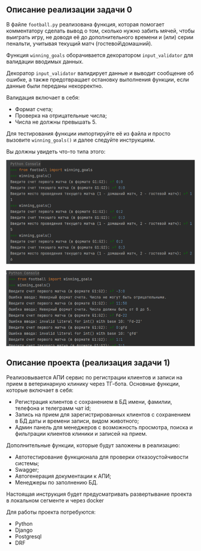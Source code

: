 ## Описание реализации задачи 0
В файле `football.py` реализована функция, которая помогает комментатору сделать вывод о том, сколько нужно забить 
мячей, чтобы выиграть игру, не доводя её до дополнительного времени и (или) серии пенальти, учитывая текущий матч 
(гостевой\домашний).

Функция `winning_goals` оборачивается декоратором `input_validator` для валидации вводимых данных.

Декоратор `input_validator` валидирует данные и выводит сообщение об ошибке, а также предотвращает остановку выполнения
функции, если данные были переданы некорректно.

Валидация включает в себя:
- Формат счета;
- Проверка на отрицательные числа;
- Числа не должны превышать 5.

Для тестирования функции импортируйте её из файла и просто вызовите `winning_goals()` и далее следуйте инструкциям.

Вы должны увидеть что-то типа этого:

![img.png](scrns/task_0/task_0_1.png)

![img.png](scrns/task_0/task_0_2.png)

## Описание проекта (реализация задачи 1)

Реализовывается АПИ сервис по регистрации клиентов и записи на прием в ветеринарную клинику через ТГ-бота. Основные функции, которые включает в себя:
- Регистрация клиентов с сохранением в БД имени, фамилии, телефона и телеграмм чат id;
- Запись на прием для зарегистрированных клиентов с сохранением в БД даты и времени записи, видом животного;
- Админ панель для менеджеров с возможность просмотра, поиска и фильтрации клиентов клиники и записей на прием.

Дополнительные функции, которые будут заложены в реализацию:
- Автотестирование функционала для проверки отказоустойчивости системы;
- Swagger;
- Автогенерация документации к АПИ;
- Менеджеры по заполнению БД.

Настоящая инструкция будет предусматривать развертывание проекта в локальном сегменте и через docker

Для работы проекта потребуются:

- Python
- Django
- Postgresql
- DRF

